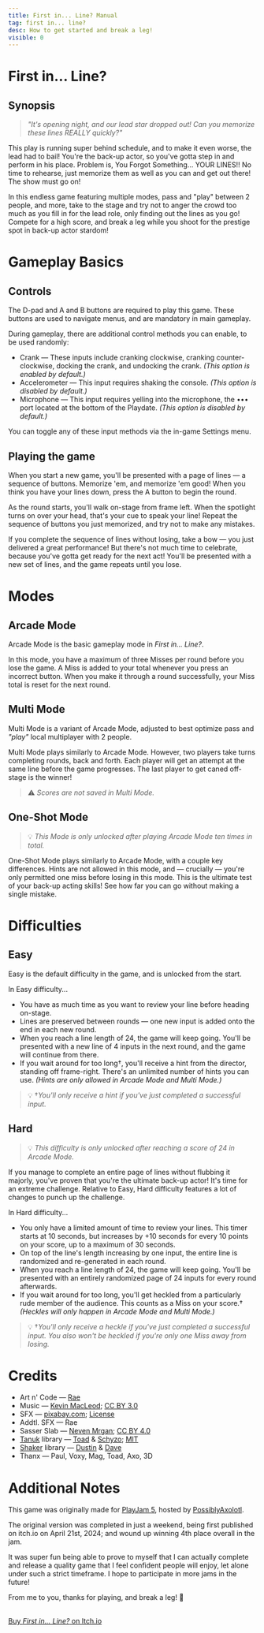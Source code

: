 ```yaml
---
title: First in... Line? Manual
tag: first in... line?
desc: How to get started and break a leg!
visible: 0
---
```

# First in... Line?

## Synopsis

> *"It's opening night, and our lead star dropped out! Can you memorize these lines REALLY quickly?"*

This play is running super behind schedule, and to make it even worse, the lead had to bail! You're the back-up actor, so you've gotta step in and perform in his place. Problem is, You Forgot Something... YOUR LINES!! No time to rehearse, just memorize them as well as you can and get out there! The show must go on!

In this endless game featuring multiple modes, pass and "play" between 2 people, and more, take to the stage and try not to anger the crowd too much as you fill in for the lead role, only finding out the lines as you go! Compete for a high score, and break a leg while you shoot for the prestige spot in back-up actor stardom!

# Gameplay Basics

## Controls

The D-pad and A and B buttons are required to play this game. These buttons are used to navigate menus, and are mandatory in main gameplay.

During gameplay, there are additional control methods you can enable, to be used randomly:
- Crank — These inputs include cranking clockwise, cranking counter-clockwise, docking the crank, and undocking the crank. *(This option is enabled by default.)*
- Accelerometer — This input requires shaking the console. *(This option is disabled by default.)*
- Microphone — This input requires yelling into the microphone, the ••• port located at the bottom of the Playdate. *(This option is disabled by default.)*

You can toggle any of these input methods via the in-game Settings menu.

## Playing the game

When you start a new game, you'll be presented with a page of lines — a sequence of buttons. Memorize 'em, and memorize 'em good! When you think you have your lines down, press the A button to begin the round.

As the round starts, you'll walk on-stage from frame left. When the spotlight turns on over your head, that's your cue to speak your line! Repeat the sequence of buttons you just memorized, and try not to make any mistakes.

If you complete the sequence of lines without losing, take a bow — you just delivered a great performance! But there's not much time to celebrate, because you've gotta get ready for the next act! You'll be presented with a new set of lines, and the game repeats until you lose.

# Modes

## Arcade Mode

Arcade Mode is the basic gameplay mode in *First in... Line?*.

In this mode, you have a maximum of three Misses per round before you lose the game. A Miss is added to your total whenever you press an incorrect button. When you make it through a round successfully, your Miss total is reset for the next round.

## Multi Mode

Multi Mode is a variant of Arcade Mode, adjusted to best optimize pass and *"play"* local multiplayer with 2 people.

Multi Mode plays similarly to Arcade Mode. However, two players take turns completing rounds, back and forth. Each player will get an attempt at the same line before the game progresses. The last player to get caned off-stage is the winner!

> ⚠️ *Scores are not saved in Multi Mode.*

<!--\> ⚠️ *Scores are not saved or submitted to on-line leaderboards in Multi Mode.*-->

## One-Shot Mode

> 💡 *This Mode is only unlocked after playing Arcade Mode ten times in total.*

One-Shot Mode plays similarly to Arcade Mode, with a couple key differences. Hints are not allowed in this mode, and — crucially — you're only permitted one miss before losing in this mode. This is the ultimate test of your back-up acting skills! See how far you can go without making a single mistake.

# Difficulties

## Easy

Easy is the default difficulty in the game, and is unlocked from the start.

In Easy difficulty...

- You have as much time as you want to review your line before heading on-stage.
- Lines are preserved between rounds — one new input is added onto the end in each new round.
- When you reach a line length of 24, the game will keep going. You'll be presented with a new line of 4 inputs in the next round, and the game will continue from there.
- If you wait around for too long†, you'll receive a hint from the director, standing off frame-right. There's an unlimited number of hints you can use. *(Hints are only allowed in Arcade Mode and Multi Mode.)*

> 💡 †*You'll only receive a hint if you've just completed a successful input.*

## Hard

> 💡 *This difficulty is only unlocked after reaching a score of 24 in Arcade Mode.*

If you manage to complete an entire page of lines without flubbing it majorly, you've proven that you're the ultimate back-up actor! It's time for an extreme challenge. Relative to Easy, Hard difficulty features a lot of changes to punch up the challenge.

In Hard difficulty...

- You only have a limited amount of time to review your lines. This timer starts at 10 seconds, but increases by +10 seconds for every 10 points on your score, up to a maximum of 30 seconds.
- On top of the line's length increasing by one input, the entire line is randomized and re-generated in each round.
- When you reach a line length of 24, the game will keep going. You'll be presented with an entirely randomized page of 24 inputs for every round afterwards.
- If you wait around for too long, you'll get heckled from a particularly rude member of the audience. This counts as a Miss on your score.† *(Heckles will only happen in Arcade Mode and Multi Mode.)*

> 💡 †*You'll only receive a heckle if you've just completed a successful input. You also won't be heckled if you're only one Miss away from losing.*

<!--\# On-line Capability

## About on-line play

This game connects to Playdate's on-line leaderboard API, to enable sending and receiving of high scores among players across the globe. To use on-line functionality in this game, make sure your Playdate has an active Wireless connection.

## Submitting your scores

To submit a new score to the global leaderboard, simply complete a game. When you reach the 'Game Over' screen, your score will be submitted to the proper leaderboard automatically.

> 💡 *For a score to be eligible for submission, it must be a higher score than one you've achieved before.*

> ⚠️ *Scores are not saved or submitted to on-line leaderboards in Multi Mode.*

## Viewing global scores

You can view global scores using two primary methods:

1. Visit the *First in... Line?* game page in your Web browser, at [play.date/games/first-in-line](https://play.date/games/first-in-line/). From here, you can view all available scores in the Scoreboards section. You can see top 10 scores in every available board.

2. Enter the 'High Scores' menu within the game, accessible from the Title screen. When in this screen, you can use the A button to toggle difficulty, and the left and right buttons on the D-pad to switch the Mode. *(On device, you can only view leaderboards for modes and difficulties you've already unlocked.)* From here, you can see the top 10 scores for the currently-highlighted board, as well as your own score and ranking (if available).

## Control schemes

Different control combinations are allowed for accessibility reasons (see Controls for more info.) Within the on-line leaderboards, you can see which control combination a player used to attain their best score. Just take a look next to a player's score to see what inputs they used!

Here's a pro tip! If you wanna take the edge on a leaderboard but a score seems insurmountable, in some cases you don't actually have to *beat* it to take a higher rank! By using a bigger combination of buttons, you can obtain a decimal "bonus" that will eke your score over an opponent's. Here's a handy guide:

- 0 - Buttons only
- 1 - Buttons and Crank
- 2 - Buttons and Accelerometer
- 3 - Buttons and Microphone
- 4 - Buttons, Crank, and Accelerometer
- 5 - Buttons, Crank, and Microphone
- 6 - Buttons, Accelerometer, and Microphone
- 7 - All inputs enabled.

Don't worry if you can't or don't wanna use any of these more involved inputs, by the way! They only make the difference in the event of a tie. If you definitively beat someone's score, you'll get a higher rank no matter what.

> 💡 *When viewing scores in your Web browser, you can also determine what control combination was used. Take the last digit, and refer to the chart above to see what they used. For example, a score read-out of "304" would be a score of 30, using Buttons, Crank, and Accelerometer.*-->

# Credits

- Art n' Code — [Rae](https://rae.wtf)
- Music — [Kevin MacLeod](https://incompetech.com/); [CC BY 3.0](https://creativecommons.org/licenses/by/3.0/)
- SFX — [pixabay.com](https://pixabay.com/); [License](https://pixabay.com/service/terms/)
- Addtl. SFX — Rae
- Sasser Slab — [Neven Mrgan](https://mrgan.com/); [CC BY 4.0](https://creativecommons.org/licenses/by/4.0/)
- [Tanuk](https://github.com/Schyzophrenic/Tanuk_CodeSequence) library — [Toad](https://toadleyundercontrol.itch.io/) & [Schyzo](https://twitter.com/Schyzo99); [MIT](https://github.com/Schyzophrenic/Tanuk_CodeSequence/blob/main/LICENSE)
- [Shaker](https://devforum.play.date/t/shaker-a-class-for-shake-detection/1977) library — [Dustin](https://bento.me/rau) & [Dave](https://pdx.social/@dave)
- Thanx — Paul, Voxy, Mag, Toad, Axo, 3D

# Additional Notes

This game was originally made for [PlayJam 5](https://itch.io/jam/playjam-5), hosted by [PossiblyAxolotl](https://possiblyaxolotl.itch.io).

The original version was completed in just a weekend, being first published on itch.io on April 21st, 2024; and wound up winning 4th place overall in the jam.

<!--The game was originally submitted to Catalog on May 1st, 2024. It was approved for release on May 6th, and was initially slated for Catalog release on June 4th; though I pushed it back to the following drop on June 18th.-->

It was super fun being able to prove to myself that I can actually complete and release a quality game that I feel confident people will enjoy, let alone under such a strict timeframe. I hope to participate in more jams in the future!

From me to you, thanks for playing, and break a leg! 💖

<br>
<a href="https://stuffbyrae.itch.io/first-in-line" class="button">Buy <i>First in... Line?</i> on Itch.io</a>
